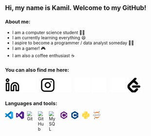 ## Hi, my name is Kamil. Welcome to my GitHub!
### About me: 
- I am a computer science student 🧑‍💻
- I am currently learning everything 😆
- I aspire to become a programmer / data analyst someday 👨‍💻
- I am a gamer! 🎮
- I am also a coffee enthusiast ☕

### You can also find me here: 
[![website](./linkedin-light.svg)](https://linkedin.com/in/kamil-bulenda-9a2299253#gh-light-mode-only)
[![website](./linkedin-dark.svg)](https://linkedin.com/in/kamil-bulenda-9a2299253#gh-dark-mode-only)
&nbsp;&nbsp;
[![website](./instagram-light.svg)](https://www.instagram.com/kamil.bulenda/#gh-light-mode-only)
[![website](./instagram-dark.svg)](https://www.instagram.com/kamil.bulenda/#gh-dark-mode-only)
&nbsp;&nbsp;
[![website](./facebook-dark.svg)](https://www.facebook.com/kamil.bulenda.77#gh-dark-mode-only)
[![website](./facebook-light.svg)](https://www.facebook.com/kamil.bulenda.77#gh-light-mode-only)
&nbsp;&nbsp;
[![website](./leetcode-dark.svg)](https://leetcode.com/buli03/#gh-dark-mode-only)
[![website](./leetcode-light.svg)](https://leetcode.com/buli03/#gh-light-mode-only) 

### Languages and tools: 
<img align="left" alt="Visual Studio Code" width="26px" src="https://raw.githubusercontent.com/devicons/devicon/1119b9f84c0290e0f0b38982099a2bd027a48bf1/icons/vscode/vscode-original.svg" style="padding-right:10px;" />
<img align="left" alt="Visual Studio" width="26px" src="https://raw.githubusercontent.com/devicons/devicon/1119b9f84c0290e0f0b38982099a2bd027a48bf1/icons/visualstudio/visualstudio-plain.svg" style="padding-right:10px;" />
<img align="left" alt="Git" width="26px" src="https://cdn.jsdelivr.net/gh/devicons/devicon/icons/git/git-original.svg" style="padding-right:10px;" />
<img align="left" alt="GitHub" width="26px" src="https://user-images.githubusercontent.com/3369400/139447912-e0f43f33-6d9f-45f8-be46-2df5bbc91289.png" style="padding-right:10px;" />
<img align="left" alt="MySQL" width="26px" src="https://cdn.jsdelivr.net/gh/devicons/devicon/icons/mysql/mysql-original.svg" style="padding-right:10px;" />
<img align="left" alt="Csharp" width="26px" src="https://raw.githubusercontent.com/devicons/devicon/1119b9f84c0290e0f0b38982099a2bd027a48bf1/icons/csharp/csharp-plain.svg" style="padding-right:10px;" />
<img align="left" alt="Cplusplus" width="26px" src="https://raw.githubusercontent.com/devicons/devicon/1119b9f84c0290e0f0b38982099a2bd027a48bf1/icons/cplusplus/cplusplus-plain.svg" style="padding-right:10px;" />
<img align="left" alt="Python" width="26px" src="https://raw.githubusercontent.com/devicons/devicon/1119b9f84c0290e0f0b38982099a2bd027a48bf1/icons/python/python-plain.svg" style="padding-right:10px;" />
<img align="left" alt="Jupyter" width="26px" src="https://raw.githubusercontent.com/devicons/devicon/master/icons/jupyter/jupyter-original-wordmark.svg" style="padding-right:10px;" />

